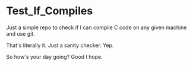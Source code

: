 # Test_If_Compiles

Just a simple repo to check if I can compile C code on any given machine and use git.

That's literally it. Just a sanity checker. Yep. 



So how's your day going? Good I hope.
